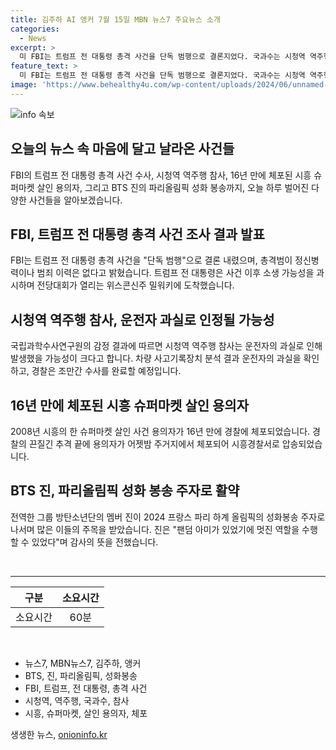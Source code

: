 ```yaml
---
title: 김주하 AI 앵커 7월 15일 MBN 뉴스7 주요뉴스 소개
categories:
  - News
excerpt: >
  미 FBI는 트럼프 전 대통령 총격 사건을 단독 범행으로 결론지었다. 국과수는 시청역 역주행 사고를 운전자의 과실로 인정했고, 시흥 슈퍼마켓 살인 용의자가 16년 만에 체포됐다. 또한, 방탄소년단의 진이 2024 파리 올림픽 성화봉송 주자로 선정되었다. 6시 55분, MBN 뉴스7에서 뉴스 내용을 확인할 수 있다.
feature_text: >
  미 FBI는 트럼프 전 대통령 총격 사건을 단독 범행으로 결론지었다. 국과수는 시청역 역주행 사고를 운전자의 과실로 인정했고, 시흥 슈퍼마켓 살인 용의자가 16년 만에 체포됐다. 또한, 방탄소년단의 진이 2024 파리 올림픽 성화봉송 주자로 선정되었다. 6시 55분, MBN 뉴스7에서 뉴스 내용을 확인할 수 있다.
image: 'https://www.behealthy4u.com/wp-content/uploads/2024/06/unnamed-file.png'
---
```


<p><img src="https://www.behealthy4u.com/wp-content/uploads/2024/06/unnamed-file.png" alt="info 속보" /></p>

<h2 data-ke-size="size26">오늘의 뉴스 속 마음에 달고 날라온 사건들</h2>

<p data-ke-size="size16">FBI의 트럼프 전 대통령 총격 사건 수사, 시청역 역주행 참사, 16년 만에 체포된 시흥 슈퍼마켓 살인 용의자, 그리고 BTS 진의 파리올림픽 성화 봉송까지, 오늘 하루 벌어진 다양한 사건들을 알아보겠습니다.</p>

<h2 data-ke-size="size24">FBI, 트럼프 전 대통령 총격 사건 조사 결과 발표</h2>

<p data-ke-size="size16">FBI는 트럼프 전 대통령 총격 사건을 "단독 범행"으로 결론 내렸으며, 총격범이 정신병력이나 범죄 이력은 없다고 밝혔습니다. 트럼프 전 대통령은 사건 이후 소생 가능성을 과시하며 전당대회가 열리는 위스콘신주 밀워키에 도착했습니다.</p>

<h2 data-ke-size="size24">시청역 역주행 참사, 운전자 과실로 인정될 가능성</h2>

<p data-ke-size="size16">국립과학수사연구원의 감정 결과에 따르면 시청역 역주행 참사는 운전자의 과실로 인해 발생했을 가능성이 크다고 합니다. 차량 사고기록장치 분석 결과 운전자의 과실을 확인하고, 경찰은 조만간 수사를 완료할 예정입니다.</p>

<h2 data-ke-size="size24">16년 만에 체포된 시흥 슈퍼마켓 살인 용의자</h2>

<p data-ke-size="size16">2008년 시흥의 한 슈퍼마켓 살인 사건 용의자가 16년 만에 경찰에 체포되었습니다. 경찰의 끈질긴 추격 끝에 용의자가 어젯밤 주거지에서 체포되어 시흥경찰서로 압송되었습니다.</p>

<h2 data-ke-size="size24">BTS 진, 파리올림픽 성화 봉송 주자로 활약</h2>

<p data-ke-size="size16">전역한 그룹 방탄소년단의 멤버 진이 2024 프랑스 파리 하계 올림픽의 성화봉송 주자로 나서며 많은 이들의 주목을 받았습니다. 진은 "팬덤 아미가 있었기에 멋진 역할을 수행할 수 있었다"며 감사의 뜻을 전했습니다.</p>

<p data-ke-size="size16">&nbsp;</p>

<hr>

<table>
    <thead>
        <tr>
            <th>구분</th>
            <th>소요시간</th>
        </tr>
    </thead>
    <tbody>
        <tr>
            <td style="text-align: center;">소요시간</td>
            <td style="text-align: center;">60분</td>
        </tr>
    </tbody>
</table>

<p data-ke-size="size16">&nbsp;</p>

<ul>
    <li>뉴스7, MBN뉴스7, 김주하, 앵커</li>
    <li>BTS, 진, 파리올림픽, 성화봉송</li>
    <li>FBI, 트럼프, 전 대통령, 총격 사건</li>
    <li>시청역, 역주행, 국과수, 참사</li>
    <li>시흥, 슈퍼마켓, 살인 용의자, 체포</li>
</ul>
생생한 뉴스, <a href="https://onioninfo.kr" rel="dofollow">onioninfo.kr</a>



